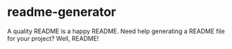 # readme-generator
A quality README is a happy README. Need help generating a README file for your project? Well, README!
